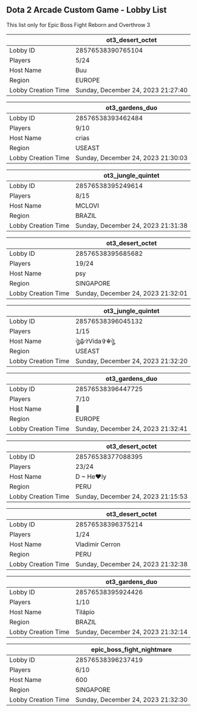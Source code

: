 ## Dota 2 Arcade Custom Game - Lobby List

This list only for Epic Boss Fight Reborn and Overthrow 3

|  | ot3_desert_octet |
| ------ | ------ |
| Lobby ID | 28576538390765104 |
| Players | 5/24 |
| Host Name | Buu |
| Region | EUROPE |
| Lobby Creation Time | Sunday, December 24, 2023 21:27:40 |


|  | ot3_gardens_duo |
| ------ | ------ |
| Lobby ID | 28576538393462484 |
| Players | 9/10 |
| Host Name | crias |
| Region | USEAST |
| Lobby Creation Time | Sunday, December 24, 2023 21:30:03 |


|  | ot3_jungle_quintet |
| ------ | ------ |
| Lobby ID | 28576538395249614 |
| Players | 8/15 |
| Host Name | MCLOVI |
| Region | BRAZIL |
| Lobby Creation Time | Sunday, December 24, 2023 21:31:38 |


|  | ot3_desert_octet |
| ------ | ------ |
| Lobby ID | 28576538395685682 |
| Players | 19/24 |
| Host Name | psy |
| Region | SINGAPORE |
| Lobby Creation Time | Sunday, December 24, 2023 21:32:01 |


|  | ot3_jungle_quintet |
| ------ | ------ |
| Lobby ID | 28576538396045132 |
| Players | 1/15 |
| Host Name | ঔৣ☬✞Vida✞☬ঔৣ |
| Region | USEAST |
| Lobby Creation Time | Sunday, December 24, 2023 21:32:20 |


|  | ot3_gardens_duo |
| ------ | ------ |
| Lobby ID | 28576538396447725 |
| Players | 7/10 |
| Host Name | 𩠑 |
| Region | EUROPE |
| Lobby Creation Time | Sunday, December 24, 2023 21:32:41 |


|  | ot3_desert_octet |
| ------ | ------ |
| Lobby ID | 28576538377088395 |
| Players | 23/24 |
| Host Name | D ~ He♥ly |
| Region | PERU |
| Lobby Creation Time | Sunday, December 24, 2023 21:15:53 |


|  | ot3_desert_octet |
| ------ | ------ |
| Lobby ID | 28576538396375214 |
| Players | 1/24 |
| Host Name | Vladimir Cerron |
| Region | PERU |
| Lobby Creation Time | Sunday, December 24, 2023 21:32:38 |


|  | ot3_gardens_duo |
| ------ | ------ |
| Lobby ID | 28576538395924426 |
| Players | 1/10 |
| Host Name | Tilápio |
| Region | BRAZIL |
| Lobby Creation Time | Sunday, December 24, 2023 21:32:14 |


|  | epic_boss_fight_nightmare |
| ------ | ------ |
| Lobby ID | 28576538396237419 |
| Players | 6/10 |
| Host Name | 600 |
| Region | SINGAPORE |
| Lobby Creation Time | Sunday, December 24, 2023 21:32:30 |


